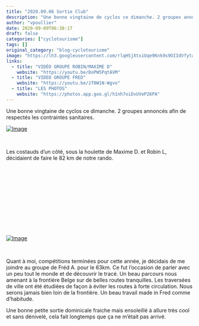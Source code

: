 ```yaml
---
title: "2020.09.06 Sortie Club"
description: "Une bonne vingtaine de cyclos ce dimanche. 2 groupes annoncés afin de respectés les contraintes sanitaires."
author: "vpoullier"
date: 2020-09-09T06:38:17
draft: false
categories: ["cyclotourisme"]
tags: []
original_category: "blog-cyclotourisme"
image: "https://lh3.googleusercontent.com/rlqHSjXtxiUqe9Knk9s9OIIdVfyta3jcFf3q-_79yP7drZ1a2w1hJMlBdYHHRs0gbQc8BaE5Z1o0ZM6oL3Yxf0iJoNW6610rx9Raut92yK5slXwzxKclD2t0qncpmU5EQgyMAjsLv_pCDLWGNNn2J28zyWAIft1QwkjLk9eAFIjbNCPxuWhcujKiorMqOGDufEHoL7o73Y048E6KizK0doNy0dt5A3Vzky8L5pl32xzD2PzqXnbttexpcJgB4gSWfHboMQf2JTLK1QL31hWADEQEbk3awVGbXRMLTGxfyCjChHPJn0aoGbNuKhptiwwvKbWqHClLxubqrKUrhpqE0uusQDWfoWIxluU7p3ujAlaE1A-KHp6vUVIYv7JEn4hxNI7c-oobJidHCBHwTQWuJ-s_5bndeUs3dEpkZ7Z93LO-sv1-zRcIdE8OgJdq_4sKkSf0mw3PMOIoZ5Qp0oGZCSTqGXAh4XbplO6Isn8MxBbTQrnZ8Zpm6-O2nkDKm_2s5lUn7DX39P6CfwG9kD0tsXB2OV5jPKZywiQbUovv6rSMiP8gXzSCcGSvoHEcb_w9R1Br4PR_G0an6O4kFEbFvlZNQwiqNGtZX9ESs5I0XoYFQeSRZaEyUdn05OjQkwdpKpZw_WF2WVng7Trdxp6-BbA4V6nQS4_Lm8511pYIevgoddQKN0dFKXNH9Y6CeQ=w1124-h843-no?authuser=0"
links:
  - title: "VIDÉO GROUPE ROBIN/MAXIME D"
    website: "https://youtu.be/DoPW5PqtAVM"
  - title: "VIDEO GROUPE FRED"
    website: "https://youtu.be/zT0W1N-Wgvo"
  - title: "LES PHOTOS"
    website: "https://photos.app.goo.gl/h1nh7oiDvUVeP26PA"
---
```


Une bonne vingtaine de cyclos ce dimanche. 2 groupes annoncés afin de respectés les contraintes sanitaires.

<!--more-->

[ ![Image](https://lh3.googleusercontent.com/kbgos7I_vzFM5j6KWUzfKix1Sh1bHuJNEYEsssXFBMgg9plyujuUki_yBNhUbm_Qhkhf7Dn6pI2eScRJr0G03IFg1t01572udCTSm9BfOUT-9h23bqPKYFboH1bkqmOjzSDsRPkq3SiALuxAm9tppj3KN9MB-4I0jkX3sdLiVZEpy9sETapHD3P4JNTTZHGMIq3piTysakJko1C_sCkqQ-n65zprIWEqM5fKgiXVMs_tupVgtd8uC8lrhFDuhR0keYVFQDLBVojVSfsck1rXNvoH0rNhvQxksLCXZjeC5FoUoV46zD8fJKkMKrqw9fOZKmI23PS2F-_TjOuB7eLgg5DYWEkPOrygxlpwhIPp8rfUQ6OJ7zaY1-UKixBG0ycPlleXMr_6sIjaH1jphITIrWDplxC-HHbVOo4xV3Y7yNNhaywoxXSfZvAtu0JeztfvEFCphDcYLKWTwPEvbLn5iAABabZ1W5iGJ_nusbYbyTBLw0cYI43s_eE2QLwpMrB0kk1scI8qOlMv9gxl46MjMSj5APOR8QkHZEFPCwOTxkQiHJ6xMBTjuLkt6d19fkbgSKxUsZTdPpW7JlLidxw40iC6bLCxGk8_c5RDHuYTNXkP8xZQZM8mg7XgVT9mjLy-tFuIpZ_XCU8MY_1vvqLQF0a8Yp4Hk9q010h5MkIrowXa1orpBtlpctWBl1Q_kA=w1124-h843-no?authuser=0)](https://lh3.googleusercontent.com/kbgos7I_vzFM5j6KWUzfKix1Sh1bHuJNEYEsssXFBMgg9plyujuUki_yBNhUbm_Qhkhf7Dn6pI2eScRJr0G03IFg1t01572udCTSm9BfOUT-9h23bqPKYFboH1bkqmOjzSDsRPkq3SiALuxAm9tppj3KN9MB-4I0jkX3sdLiVZEpy9sETapHD3P4JNTTZHGMIq3piTysakJko1C_sCkqQ-n65zprIWEqM5fKgiXVMs_tupVgtd8uC8lrhFDuhR0keYVFQDLBVojVSfsck1rXNvoH0rNhvQxksLCXZjeC5FoUoV46zD8fJKkMKrqw9fOZKmI23PS2F-_TjOuB7eLgg5DYWEkPOrygxlpwhIPp8rfUQ6OJ7zaY1-UKixBG0ycPlleXMr_6sIjaH1jphITIrWDplxC-HHbVOo4xV3Y7yNNhaywoxXSfZvAtu0JeztfvEFCphDcYLKWTwPEvbLn5iAABabZ1W5iGJ_nusbYbyTBLw0cYI43s_eE2QLwpMrB0kk1scI8qOlMv9gxl46MjMSj5APOR8QkHZEFPCwOTxkQiHJ6xMBTjuLkt6d19fkbgSKxUsZTdPpW7JlLidxw40iC6bLCxGk8_c5RDHuYTNXkP8xZQZM8mg7XgVT9mjLy-tFuIpZ_XCU8MY_1vvqLQF0a8Yp4Hk9q010h5MkIrowXa1orpBtlpctWBl1Q_kA=w1124-h843-no?authuser=0)

&nbsp;

Les costauds d’un côté, sous la houlette de Maxime D. et Robin L, décidaient de faire le 82 km de notre rando.

&nbsp;

&nbsp;

&nbsp;

&nbsp;

&nbsp;

&nbsp;&nbsp;

[![Image](https://lh3.googleusercontent.com/B-vVO9ASzdz1PRt3QGqr-IzAwpVPDRH0RuEkYYVtnhSZjM6KnoARZTrSKOtYRTd2AsZEht6UM7TRhJhdQiCIHkgqQLNzQ7xP3VU5AuqAL_KKL-Pe9rZSieG-MVNVH3f3rhxXYxoiEe97X6ahsFFx4AaX8dXgqQL9ZdRj8CZAhxANejLFzLOZ94cgPcXMKxIr-AFMqhOhRhGJ7oPtUECaMIvdyLjLjWOCWuIjdWIBZWUXdeFgWm5CwzCRYbQ5cICIAML0zI1ahTBXTMz7mA3NVElAQl2c7bvENnvLrfCBcs2HJKOBxhJJWsYFF3sW-i8EEaKdsvL8c2XoUsJj14vay2RVY2tHd4hOUWRAdECX6zqr4vYty_AXU4XZXOwrdVxrJ9bCBNMyKO3pUbIhBKtn2iJuITSTYZzxW7lDcS1i4PfgLj7iC0yKlm699J-V4fhDCW2exuV_oZJDfaLya3lmopsdcLMkCzMhypJmPNLWoVv7JpuLPxEbO_zhxfcRIb4SypEr9OWK33-nzvz_rQ9VGzNoeAImc6kLvHKRJ2_enOcboPe5Q1xOAHcpGj1RCXsClYovfkgzMGaYGJwQoCMTrbrzEyetsyX8olzbXmxXCZwj4IERBpERQ74-e6aqUf1LigTMk_lAVkqplNMcWimGqZT0JP6dWrKWIyZrYDhq5xEbqfwHLhv8A5r9nz2UPw=w1124-h843-no?authuser=0)](https://lh3.googleusercontent.com/B-vVO9ASzdz1PRt3QGqr-IzAwpVPDRH0RuEkYYVtnhSZjM6KnoARZTrSKOtYRTd2AsZEht6UM7TRhJhdQiCIHkgqQLNzQ7xP3VU5AuqAL_KKL-Pe9rZSieG-MVNVH3f3rhxXYxoiEe97X6ahsFFx4AaX8dXgqQL9ZdRj8CZAhxANejLFzLOZ94cgPcXMKxIr-AFMqhOhRhGJ7oPtUECaMIvdyLjLjWOCWuIjdWIBZWUXdeFgWm5CwzCRYbQ5cICIAML0zI1ahTBXTMz7mA3NVElAQl2c7bvENnvLrfCBcs2HJKOBxhJJWsYFF3sW-i8EEaKdsvL8c2XoUsJj14vay2RVY2tHd4hOUWRAdECX6zqr4vYty_AXU4XZXOwrdVxrJ9bCBNMyKO3pUbIhBKtn2iJuITSTYZzxW7lDcS1i4PfgLj7iC0yKlm699J-V4fhDCW2exuV_oZJDfaLya3lmopsdcLMkCzMhypJmPNLWoVv7JpuLPxEbO_zhxfcRIb4SypEr9OWK33-nzvz_rQ9VGzNoeAImc6kLvHKRJ2_enOcboPe5Q1xOAHcpGj1RCXsClYovfkgzMGaYGJwQoCMTrbrzEyetsyX8olzbXmxXCZwj4IERBpERQ74-e6aqUf1LigTMk_lAVkqplNMcWimGqZT0JP6dWrKWIyZrYDhq5xEbqfwHLhv8A5r9nz2UPw=w1124-h843-no?authuser=0)

&nbsp;&nbsp;

Quant à moi, compétitions terminées pour cette année, je décidais de me joindre au groupe de Fréd A. pour le 63km. Ce fut l’occasion de parler avec un peu tout le monde et de découvrir le tracé. Un beau parcours nous amenant à la frontière Belge sur de belles routes tranquilles. Les traversées de ville ont été étudiées de façon à éviter les routes à forte circulation. Nous serons jamais bien loin de la frontière. Un beau travail made in Fred comme d’habitude.

Une bonne petite sortie dominicale fraiche mais ensoleillé à allure très cool et sans dénivelé, cela fait longtemps que ça ne m’était pas arrivé.